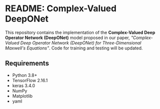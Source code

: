 # README: Complex-Valued DeepONet 

This repository contains the implementation of the **Complex-Valued Deep Operator Network (DeepONet)** model proposed in our paper, *"Complex-Valued Deep Operator Network (DeepONet) for Three-Dimensional Maxwell's Equations"*. Code for training and testing will be updated. 

## Requirements
- Python 3.8+
- TensorFlow 2.16.1  
- keras 3.4.0
- NumPy
- Matplotlib
- yaml
